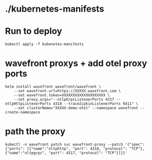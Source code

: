 # ./kubernetes-manifests

# Run to deploy
```
kubectl apply -f kubenetes-manifests
```
# wavefront proxys + add otel proxy ports
```
helm install wavefront wavefront/wavefront \
    --set wavefront.url=https://XXXXX.wavefront.com \
    --set wavefront.token=XXXXXXXXXXXXXXXXXXXX \
    --set proxy.args="--otlpGrpcListenerPorts 4317 --otlpHttpListenerPorts 4318 --traceZipkinListenerPorts 9411" \
    --set clusterName="XXXXX-demo-otel" --namespace wavefront --create-namespace
```
# path the proxy
```
kubectl -n wavefront patch svc wavefront-proxy --patch '{"spec": {"ports": [{"name":"oltphttp", "port": 4318, "protocol": "TCP"}, {"name":"oltpgrpc", "port": 4317, "protocol": "TCP"}]}}'
```
